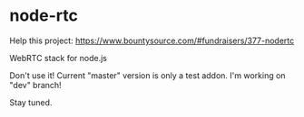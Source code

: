 node-rtc
========

Help this project:
https://www.bountysource.com/#fundraisers/377-nodertc

WebRTC stack for node.js


Don't use it!
Current "master" version is only a test addon. I'm working on "dev" branch!

Stay tuned.

